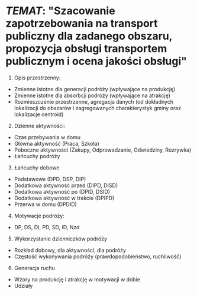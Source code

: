 
# _TEMAT_: "Szacowanie zapotrzebowania na transport publiczny dla zadanego obszaru, propozycja obsługi transportem publicznym i ocena jakości obsługi"

1.	 Opis przestrzenny:
*	Zmienne istotne dla generacji podróży (wpływające na produkcję)
*	Zmienne istotne dla absorbcji podróży (wpływające na atrakcję)
*	Rozmieszczenie przestrzenne, agregacja danych (od dokładnych lokalizacji do obszarów i zagregowanych charakterystyk gminy oraz lokalizacje centroid)
2.	 Dzienne aktywności:
*	Czas przebywania w domu
*	Główna aktywność (Praca, Szkoła)
*	Poboczne aktywności (Zakupy, Odprowadzanie, Odwiedziny, Rozrywka)
* Łańcuchy podróży
3. Łańcuchy dobowe
* Podstawowe (DPD, DSP, DIP)
* Dodatkowa aktywność przed (DIPD, DISD)
* Dodatkowa aktywność po (DPID, DSID)
* Dodatkowa aktywność w trakcie (DPIPD)
* Przerwa w domu (DPDID)
4. Motywacje podróży:
* DP, DS, DI, PD, SD, ID, Nzd
5. Wykorzystanie dzienniczków podróży
* Rozkład dobowy, dla aktywności, dla podróży
* Częstość wykonywania podróży (prawdopodobieństwo, ruchliwość)
6. Generacja ruchu
* Wzory na produkcję i atrakcję w motywacji w dobie
* Udziały 
